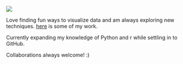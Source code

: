 <img src="https://d136swi17h0tnq.cloudfront.net/Upload/2018-01/e75b15d0-3f71-4ae5-8ae9-49eb88498595.jpg">

Love finding fun ways to visualize data and am always exploring new techniques. <a href="https://linktr.ee/michaelmacdonald25">here</a> is some of my work.

Currently expanding my knowledge of Python and r while settling in to GitHub.

Collaborations always welcome! :)
